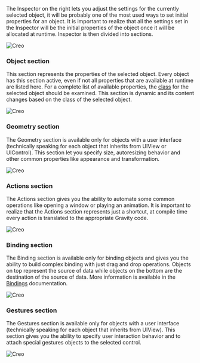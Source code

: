 The Inspector on the right lets you adjust the settings for the currently selected object, it will be probably one of the most used ways to set initial properties for an object. It is important to realize that all the settings set in the Inspector will be the initial properties of the object once it will be allocated at runtime. Inspector is then divided into sections.

![Creo](images/creo_inspector.png)


### Object section
This section represents the properties of the selected object. Every object has this section active, even if not all properties that are available at runtime are listed here. For a complete list of available properties, the [class](../classes/) for the selected object should be examined. This section is dynamic and its content changes based on the class of the selected object.

![Creo](images/creo_inspector_1.png)

### Geometry section
The Geometry section is available only for objects with a user interface (technically speaking for each object that inherits from UIView or UIControl). This section let you specify size, autoresizing behavior and other common properties like appearance and transformation.

![Creo](images/creo_inspector_2.png)

### Actions section
The Actions section gives you the ability to automate some common operations like opening a window or playing an animation. It is important to realize that the Actions section represents just a shortcut, at compile time every action is translated to the appropriate Gravity code.

![Creo](images/creo_inspector_3.png)

### Binding section
The Binding section is available only for binding objects and gives you the ability to build complex binding with just drag and drop operations. Objects on top represent the source of data while objects on the bottom are the destination of the source of data. More information is available in the [Bindings](bindings) documentation.

![Creo](images/creo_inspector_4.png)

### Gestures section
The Gestures section is available only for objects with a user interface (technically speaking for each object that inherits from UIView). This section gives you the ability to specify user interaction behavior and to attach special gestures objects to the selected control.

![Creo](images/creo_inspector_5.png)
